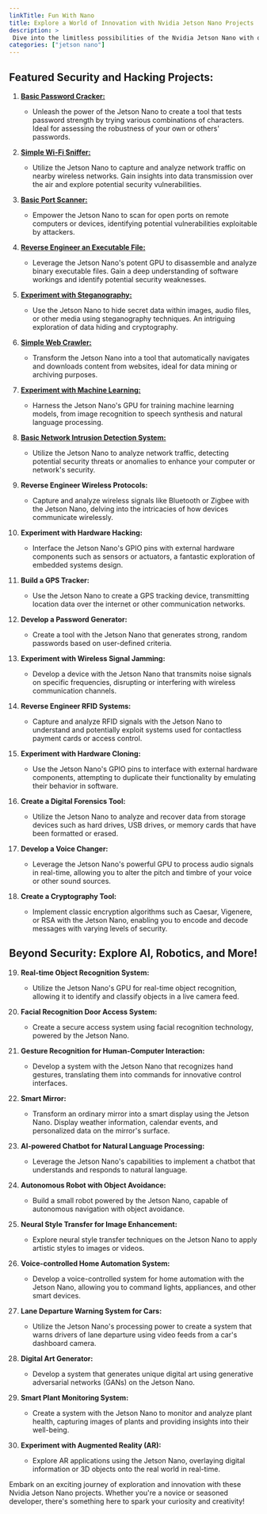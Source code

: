 ```yaml
---
linkTitle: Fun With Nano
title: Explore a World of Innovation with Nvidia Jetson Nano Projects
description: >
 Dive into the limitless possibilities of the Nvidia Jetson Nano with our curated collection of fascinating projects! From cutting-edge artificial intelligence to creative IoT applications, these hands-on projects cater to hobbyists, students, and developers alike.
categories: ["jetson nano"]
---
```




## Featured Security and Hacking Projects:

1. [**Basic Password Cracker:**](https://syslogine.cloud/docs/single-boards/nvidia/jetson-nano/x/basic-password-cracker/)
   - Unleash the power of the Jetson Nano to create a tool that tests password strength by trying various combinations of characters. Ideal for assessing the robustness of your own or others' passwords.

2. [**Simple Wi-Fi Sniffer:**](https://syslogine.cloud/docs/single-boards/nvidia/jetson-nano/x/simple-wi-fi-sniffer/)
   - Utilize the Jetson Nano to capture and analyze network traffic on nearby wireless networks. Gain insights into data transmission over the air and explore potential security vulnerabilities.

3. [**Basic Port Scanner:**](https://syslogine.cloud/docs/single-boards/nvidia/jetson-nano/x/basic-port-scanner/)
   - Empower the Jetson Nano to scan for open ports on remote computers or devices, identifying potential vulnerabilities exploitable by attackers.

4. [**Reverse Engineer an Executable File:**](https://syslogine.cloud/docs/single-boards/nvidia/jetson-nano/x/reverse-engineer-an-executable-file/)
   - Leverage the Jetson Nano's potent GPU to disassemble and analyze binary executable files. Gain a deep understanding of software workings and identify potential security weaknesses.

5. [**Experiment with Steganography:**](https://syslogine.cloud/docs/single-boards/nvidia/jetson-nano/x/experiment-with-steganography/)
   - Use the Jetson Nano to hide secret data within images, audio files, or other media using steganography techniques. An intriguing exploration of data hiding and cryptography.

6. [**Simple Web Crawler:**](https://syslogine.cloud/docs/single-boards/nvidia/jetson-nano/x/simple-web-crawler/)
   - Transform the Jetson Nano into a tool that automatically navigates and downloads content from websites, ideal for data mining or archiving purposes.

7. [**Experiment with Machine Learning:**](https://syslogine.cloud/docs/single-boards/nvidia/jetson-nano/x/experiment-with-machine-learning/)
   - Harness the Jetson Nano's GPU for training machine learning models, from image recognition to speech synthesis and natural language processing.

8. [**Basic Network Intrusion Detection System:**](https://syslogine.cloud/docs/single-boards/nvidia/jetson-nano/x/basic-network-intrusion-detection-system/)
   - Utilize the Jetson Nano to analyze network traffic, detecting potential security threats or anomalies to enhance your computer or network's security.

9. **Reverse Engineer Wireless Protocols:**
   - Capture and analyze wireless signals like Bluetooth or Zigbee with the Jetson Nano, delving into the intricacies of how devices communicate wirelessly.

10. **Experiment with Hardware Hacking:**
    - Interface the Jetson Nano's GPIO pins with external hardware components such as sensors or actuators, a fantastic exploration of embedded systems design.

11. **Build a GPS Tracker:**
    - Use the Jetson Nano to create a GPS tracking device, transmitting location data over the internet or other communication networks.

12. **Develop a Password Generator:**
    - Create a tool with the Jetson Nano that generates strong, random passwords based on user-defined criteria.

13. **Experiment with Wireless Signal Jamming:**
    - Develop a device with the Jetson Nano that transmits noise signals on specific frequencies, disrupting or interfering with wireless communication channels.

14. **Reverse Engineer RFID Systems:**
    - Capture and analyze RFID signals with the Jetson Nano to understand and potentially exploit systems used for contactless payment cards or access control.

15. **Experiment with Hardware Cloning:**
    - Use the Jetson Nano's GPIO pins to interface with external hardware components, attempting to duplicate their functionality by emulating their behavior in software.

16. **Create a Digital Forensics Tool:**
    - Utilize the Jetson Nano to analyze and recover data from storage devices such as hard drives, USB drives, or memory cards that have been formatted or erased.

17. **Develop a Voice Changer:**
    - Leverage the Jetson Nano's powerful GPU to process audio signals in real-time, allowing you to alter the pitch and timbre of your voice or other sound sources.

18. **Create a Cryptography Tool:**
    - Implement classic encryption algorithms such as Caesar, Vigenere, or RSA with the Jetson Nano, enabling you to encode and decode messages with varying levels of security.

## Beyond Security: Explore AI, Robotics, and More!

19. **Real-time Object Recognition System:**
    - Utilize the Jetson Nano's GPU for real-time object recognition, allowing it to identify and classify objects in a live camera feed.

20. **Facial Recognition Door Access System:**
    - Create a secure access system using facial recognition technology, powered by the Jetson Nano.

21. **Gesture Recognition for Human-Computer Interaction:**
    - Develop a system with the Jetson Nano that recognizes hand gestures, translating them into commands for innovative control interfaces.

22. **Smart Mirror:**
    - Transform an ordinary mirror into a smart display using the Jetson Nano. Display weather information, calendar events, and personalized data on the mirror's surface.

23. **AI-powered Chatbot for Natural Language Processing:**
    - Leverage the Jetson Nano's capabilities to implement a chatbot that understands and responds to natural language.

24. **Autonomous Robot with Object Avoidance:**
    - Build a small robot powered by the Jetson Nano, capable of autonomous navigation with object avoidance.

25. **Neural Style Transfer for Image Enhancement:**
    - Explore neural style transfer techniques on the Jetson Nano to apply artistic styles to images or videos.

26. **Voice-controlled Home Automation System:**
    - Develop a voice-controlled system for home automation with the Jetson Nano, allowing you to command lights, appliances, and other smart devices.

27. **Lane Departure Warning System for Cars:**
    - Utilize the Jetson Nano's processing power to create a system that warns drivers of lane departure using video feeds from a car's dashboard camera.

28. **Digital Art Generator:**
    - Develop a system that generates unique digital art using generative adversarial networks (GANs) on the Jetson Nano.

29. **Smart Plant Monitoring System:**
    - Create a system with the Jetson Nano to monitor and analyze plant health, capturing images of plants and providing insights into their well-being.

30. **Experiment with Augmented Reality (AR):**
    - Explore AR applications using the Jetson Nano, overlaying digital information or 3D objects onto the real world in real-time.

Embark on an exciting journey of exploration and innovation with these Nvidia Jetson Nano projects. Whether you're a novice or seasoned developer, there's something here to spark your curiosity and creativity!